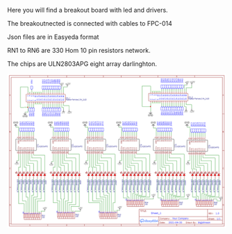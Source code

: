 Here you will find a breakout board with led and drivers.

The breakoutnected is connected with cables to FPC-014

Json files are in Easyeda format

RN1 to RN6 are 330 Hom 10 pin resistors network.

The chips are ULN2803APG eight array darlinghton.

![FCP-024 breakout schema ](FPC-024_schema.png)
